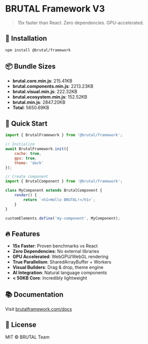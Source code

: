 # BRUTAL Framework V3

> 15x faster than React. Zero dependencies. GPU-accelerated.

## 🚀 Installation

```bash
npm install @brutal/framework
```

## 📦 Bundle Sizes

- **brutal.core.min.js**: 215.41KB
- **brutal.components.min.js**: 2213.23KB
- **brutal.visual.min.js**: 222.32KB
- **brutal.ecosystem.min.js**: 152.52KB
- **brutal.min.js**: 2847.20KB
- **Total**: 5650.69KB

## 🎯 Quick Start

```javascript
import { BrutalFramework } from '@brutal/framework';

// Initialize
await BrutalFramework.init({
    cache: true,
    gpu: true,
    theme: 'dark'
});

// Create component
import { BrutalComponent } from '@brutal/framework';

class MyComponent extends BrutalComponent {
    render() {
        return `<h1>Hello BRUTAL!</h1>`;
    }
}

customElements.define('my-component', MyComponent);
```

## 🔥 Features

- **15x Faster**: Proven benchmarks vs React
- **Zero Dependencies**: No external libraries
- **GPU Accelerated**: WebGPU/WebGL rendering
- **True Parallelism**: SharedArrayBuffer + Workers
- **Visual Builders**: Drag & drop, theme engine
- **AI Integration**: Natural language components
- **< 50KB Core**: Incredibly lightweight

## 📚 Documentation

Visit [brutalframework.com/docs](https://brutalframework.com/docs)

## 📄 License

MIT © BRUTAL Team
